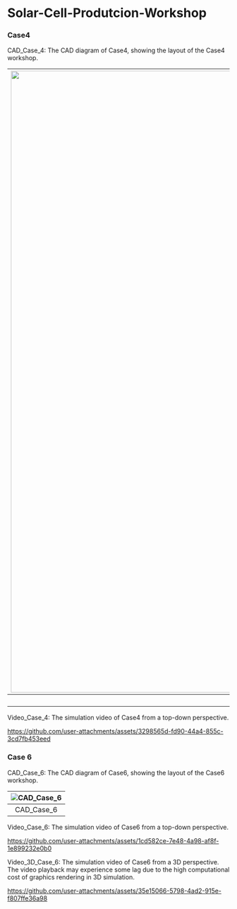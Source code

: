 # Solar-Cell-Produtcion-Workshop

### Case4

CAD_Case_4: The CAD diagram of Case4, showing the layout of the Case4 workshop.

|<img width="1406" alt="CAD_Case_4" src="https://github.com/user-attachments/assets/102f4de5-dcdc-4fe1-a953-4f0407329148" />|
|:--:|
|CAD_Case_4|

Video_Case_4: The simulation video of Case4 from a top-down perspective.

https://github.com/user-attachments/assets/3298565d-fd90-44a4-855c-3cd7fb453eed

### Case 6

CAD_Case_6: The CAD diagram of Case6, showing the layout of the Case6 workshop.

|![CAD_Case_6](https://github.com/user-attachments/assets/1ca8e0c1-82cb-4264-bbcd-03a1b48a5380)|
|:--:|
|CAD_Case_6|

Video_Case_6: The simulation video of Case6 from a top-down perspective.

https://github.com/user-attachments/assets/1cd582ce-7e48-4a98-af8f-1e899232e0b0

Video_3D_Case_6: The simulation video of Case6 from a 3D perspective. The video playback may experience some lag due to the high computational cost of graphics rendering in 3D simulation.

https://github.com/user-attachments/assets/35e15066-5798-4ad2-915e-f807ffe36a98

